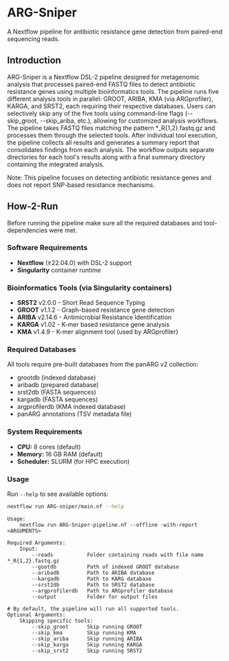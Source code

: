 # ARG-Sniper

A Nextflow pipeline for antibiotic resistance gene detection from paired-end sequencing reads.

## Introduction

ARG-Sniper is a Nextflow DSL-2 pipeline designed for metagenomic analysis that processes paired-end FASTQ files to detect antibiotic resistance genes using multiple bioinformatics tools. The pipeline runs five different analysis tools in parallel: GROOT, ARIBA, KMA (via ARGprofiler), KARGA, and SRST2, each requiring their respective databases.
Users can selectively skip any of the five tools using command-line flags (--skip_groot, --skip_ariba, etc.), allowing for customized analysis workflows. The pipeline takes FASTQ files matching the pattern *_R{1,2}.fastq.gz and processes them through the selected tools.
After individual tool execution, the pipeline collects all results and generates a summary report that consolidates findings from each analysis. The workflow outputs separate directories for each tool's results along with a final summary directory containing the integrated analysis.

Note: This pipeline focuses on detecting antibiotic resistance genes and does not report SNP-based resistance mechanisms.


## How-2-Run
Before running the pipeline make sure all the required databases and tool-dependencies were met.

### Software Requirements
- **Nextflow** (≥22.04.0) with DSL-2 support
- **Singularity** container runtime

### Bioinformatics Tools (via Singularity containers)
- **SRST2** v2.0.0 - Short Read Sequence Typing
- **GROOT** v1.1.2 - Graph-based resistance gene detection  
- **ARIBA** v2.14.6 - Antimicrobial Resistance Identification
- **KARGA** v1.02 - K-mer based resistance gene analysis
- **KMA** v1.4.9 - K-mer alignment tool (used by ARGprofiler)

### Required Databases
All tools require pre-built databases from the panARG v2 collection:
- grootdb (indexed database)
- aribadb (prepared database)
- srst2db (FASTA sequences)
- kargadb (FASTA sequences) 
- argprofilerdb (KMA indexed database)
- panARG annotations (TSV metadata file)

### System Requirements
- **CPU:** 8 cores (default)
- **Memory:** 16 GB RAM (default)
- **Scheduler:** SLURM (for HPC execution)

### Usage

Run `--help` to see available options:

```bash
nextflow run ARG-sniper/main.nf --help
```

```
Usage:
    nextflow run ARG-Sniper-pipeline.nf --offline -with-report <ARGUMENTS>

Required Arguments:
    Input:
        --reads           Folder containing reads with file name *_R{1,2}.fastq.gz
        --gootdb          Path of indexed GROOT database
        --aribadb         Path to ARIBA database
        --kargadb         Path to KARG database
        --srst2db         Path to SRST2 database
        --argprofilerdb   Path to ARGprofiler database
        --output          Folder for output files

# By default, the pipeline will run all supported tools.
Optional Arguments:
    Skipping specific tools:
        --skip_groot      Skip running GROOT
        --skip_kma        Skip running KMA
        --skip_ariba      Skip running ARIBA
        --skip_karga      Skip running KARGA
        --skip_srst2      Skip running SRST2
```
